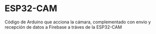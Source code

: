 # ESP32-CAM
Código de Arduino que acciona la cámara, complementado con envio y recepción de datos a Firebase a tráves de la ESP32-CAM
